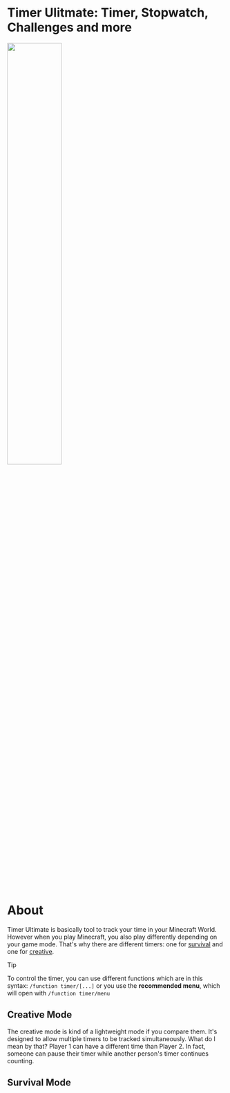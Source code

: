 # Timer Ulitmate: Timer, Stopwatch, Challenges and more
<img src="https://github.com/user-attachments/assets/84619188-3d94-4e33-b781-7b3b109c476e" width=50% height=50%>

# About
Timer Ultimate is basically tool to track your time in your Minecraft World. However when you play Minecraft, you also play differently depending on your game mode.
That's why there are different timers: one for [survival]([url](https://github.com/TheFelixLive/Timer-Ultimate/edit/main/README.md#survival-mode)) and one for [creative]([url](https://github.com/TheFelixLive/Timer-Ultimate/edit/main/README.md#creative-mode)).

> [!TIP]
>  To control the timer, you can use different functions which are in this syntax: `/function timer/[...]`
>  or you use the **recommended menu**, which will open with `/function timer/menu`



## Creative Mode
The creative mode is kind of a lightweight mode if you compare them. It's designed to allow multiple timers to be tracked simultaneously.
What do I mean by that? Player 1 can have a different time than Player 2. In fact, someone can pause their timer while another person's timer continues counting.

## Survival Mode

